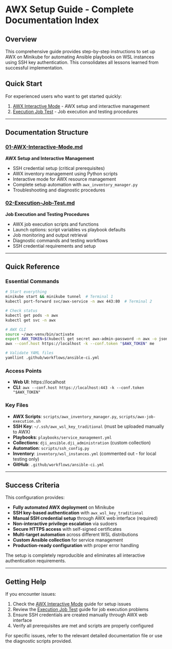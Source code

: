 # AWX Setup Guide - Complete Documentation Index

## Overview
This comprehensive guide provides step-by-step instructions to set up AWX on Minikube for automating Ansible playbooks on WSL instances using SSH key authentication. This consolidates all lessons learned from successful implementation.

## Quick Start
For experienced users who want to get started quickly:
1. [AWX Interactive Mode](docs/01-AWX-Interactive-Mode.md) - AWX setup and interactive management
2. [Execution Job Test](docs/02-Execution-Job-Test.md) - Job execution and testing procedures

---

## Documentation Structure

### [01-AWX-Interactive-Mode.md](docs/01-AWX-Interactive-Mode.md)
**AWX Setup and Interactive Management**
- SSH credential setup (critical prerequisites)
- AWX inventory management using Python scripts
- Interactive mode for AWX resource management
- Complete setup automation with `awx_inventory_manager.py`
- Troubleshooting and diagnostic procedures

### [02-Execution-Job-Test.md](docs/02-Execution-Job-Test.md)
**Job Execution and Testing Procedures**
- AWX job execution scripts and functions
- Launch options: script variables vs playbook defaults
- Job monitoring and output retrieval
- Diagnostic commands and testing workflows
- SSH credential requirements and setup

---

## Quick Reference

### Essential Commands
```bash
# Start everything
minikube start && minikube tunnel  # Terminal 1
kubectl port-forward svc/awx-service -n awx 443:80  # Terminal 2

# Check status
kubectl get pods -n awx
kubectl get svc -n awx

# AWX CLI
source ~/awx-venv/bin/activate
export AWX_TOKEN=$(kubectl get secret awx-admin-password -n awx -o jsonpath='{.data.password}' | base64 -d)
awx --conf.host https://localhost -k --conf.token "$AWX_TOKEN" me

# Validate YAML files
yamllint .github/workflows/ansible-ci.yml
```

### Access Points
- **Web UI**: https://localhost
- **CLI**: `awx --conf.host https://localhost:443 -k --conf.token "$AWX_TOKEN"`

### Key Files
- **AWX Scripts**: `scripts/awx_inventory_manager.py`, `scripts/awx-job-execution.sh`
- **SSH Key**: `~/.ssh/awx_wsl_key_traditional` (must be uploaded manually to AWX)
- **Playbooks**: `playbooks/service_management.yml`
- **Collections**: `dji_ansible.dji_administration` (custom collection)
- **Automation**: `scripts/ssh_config.py`
- **Inventory**: `inventory/wsl_instances.yml` (commented out - for local testing only)
- **GitHub**: `.github/workflows/ansible-ci.yml`
---

## Success Criteria

This configuration provides:
- **Fully automated AWX deployment** on Minikube
- **SSH key-based authentication** with `awx_wsl_key_traditional`
- **Manual SSH credential setup** through AWX web interface (required)
- **Non-interactive privilege escalation** via sudoers
- **Secure HTTPS access** with self-signed certificates
- **Multi-target automation** across different WSL distributions
- **Custom Ansible collection** for service management
- **Production-ready configuration** with proper error handling

The setup is completely reproducible and eliminates all interactive authentication requirements.

---

## Getting Help

If you encounter issues:
1. Check the [AWX Interactive Mode](docs/01-AWX-Interactive-Mode.md) guide for setup issues
2. Review the [Execution Job Test](docs/02-Execution-Job-Test.md) guide for job execution problems
3. Ensure SSH credentials are created manually through AWX web interface
4. Verify all prerequisites are met and scripts are properly configured

For specific issues, refer to the relevant detailed documentation file or use the diagnostic scripts provided.
